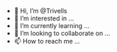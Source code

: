 - 👋 Hi, I’m @Trivells
- 👀 I’m interested in ...
- 🌱 I’m currently learning ...
- 💞️ I’m looking to collaborate on ...
- 📫 How to reach me ...

<!---
Trivells/Trivells is a ✨ special ✨ repository because its `README.md` (this file) appears on your GitHub profile.
You can click the Preview link to take a look at your changes.
--->
